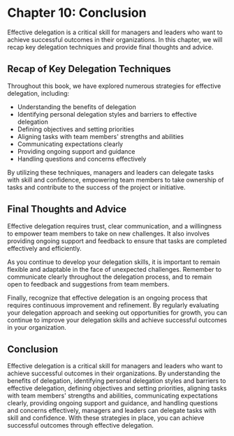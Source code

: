 Chapter 10: Conclusion
======================

Effective delegation is a critical skill for managers and leaders who want to achieve successful outcomes in their organizations. In this chapter, we will recap key delegation techniques and provide final thoughts and advice.

Recap of Key Delegation Techniques
----------------------------------

Throughout this book, we have explored numerous strategies for effective delegation, including:

* Understanding the benefits of delegation
* Identifying personal delegation styles and barriers to effective delegation
* Defining objectives and setting priorities
* Aligning tasks with team members' strengths and abilities
* Communicating expectations clearly
* Providing ongoing support and guidance
* Handling questions and concerns effectively

By utilizing these techniques, managers and leaders can delegate tasks with skill and confidence, empowering team members to take ownership of tasks and contribute to the success of the project or initiative.

Final Thoughts and Advice
-------------------------

Effective delegation requires trust, clear communication, and a willingness to empower team members to take on new challenges. It also involves providing ongoing support and feedback to ensure that tasks are completed effectively and efficiently.

As you continue to develop your delegation skills, it is important to remain flexible and adaptable in the face of unexpected challenges. Remember to communicate clearly throughout the delegation process, and to remain open to feedback and suggestions from team members.

Finally, recognize that effective delegation is an ongoing process that requires continuous improvement and refinement. By regularly evaluating your delegation approach and seeking out opportunities for growth, you can continue to improve your delegation skills and achieve successful outcomes in your organization.

Conclusion
----------

Effective delegation is a critical skill for managers and leaders who want to achieve successful outcomes in their organizations. By understanding the benefits of delegation, identifying personal delegation styles and barriers to effective delegation, defining objectives and setting priorities, aligning tasks with team members' strengths and abilities, communicating expectations clearly, providing ongoing support and guidance, and handling questions and concerns effectively, managers and leaders can delegate tasks with skill and confidence. With these strategies in place, you can achieve successful outcomes through effective delegation.
